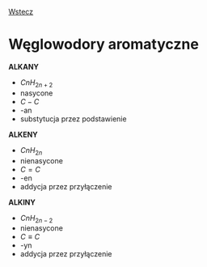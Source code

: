 [Wstecz](../chemia.md)

# Węglowodory aromatyczne

**ALKANY**

-   $`CnH_{2n+2}`$
-   nasycone
-   $`C-C`$
-   -an
-   substytucja przez podstawienie

**ALKENY**

-   $`CnH_{2n}`$
-   nienasycone
-   $`C=C`$
-   -en
-   addycja przez przyłączenie

**ALKINY**

-   $`CnH_{2n-2}`$
-   nienasycone
-   $`C \equiv C`$
-   -yn
-   addycja przez przyłączenie
